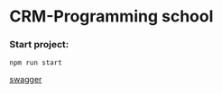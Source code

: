  # CRM-Programming school
 

 ### Start project:
```
npm run start
```

[swagger](http://localhost:5010/api/docs)
 
